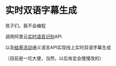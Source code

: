 # 实时双语字幕生成
孩子们，我不会编程

调用阿里云[实时语音识别](https://ai.aliyun.com/nls/trans)API

以及[硅基流动](https://cloud.siliconflow.cn/sft-rao6v62y3n/models)通义语言API实现线上实时双语字幕生成

（目前是一坨大便，当然，以后肯定会慢慢改的）
